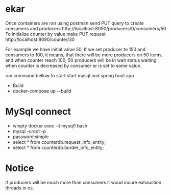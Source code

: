 # ekar
 
Once containers are ran using postman send PUT query to create consumers and producers
http://localhost:8090/producers/0/consumers/50
To initialize counter by value make PUT request 
http://localhost:8090/counter/30

For example we have initial value 50, If we set producer to 150 and consumers to 100, it means, that there will be more producers on 50 items,
 and when counter reach 100, 50 producers will be in wait status waiting when counter is decreased by consumer or is set to some value.
 
 run command bellow to start start mysql and spring boot app

* Build
* docker-compose up --build
 
 # MySql connect
* winpty docker exec -it mysql1 bash
* mysql -uroot -p
* password:simple
* select * from counterdb.request_info_entity;
* select * from counterdb.border_info_entity;
 
# Notice
 If producers will be much more than consumers it woud incure exhaustion threads in os. 
